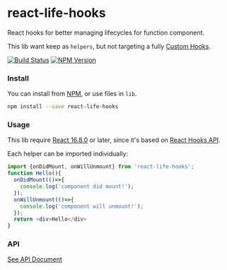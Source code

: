 # react-life-hooks

React hooks for better managing lifecycles for function component.

This lib want keep as `helpers`, but not targeting a fully [Custom Hooks](https://reactjs.org/docs/hooks-custom.html).

[![Build Status](https://travis-ci.org/futurist/react-life-hooks.svg?branch=master)](https://travis-ci.org/futurist/react-life-hooks)
[![NPM Version](https://img.shields.io/npm/v/react-life-hooks.svg)](https://www.npmjs.com/package/react-life-hooks)


### Install

You can install from [NPM](https://www.npmjs.com/package/react-life-hooks), or use files in `lib`.

```sh
npm install --save react-life-hooks
```

### Usage

This lib require [React 16.8.0](https://reactjs.org/blog/2019/02/06/react-v16.8.0.html) or later, since it's based on [React Hooks API](https://reactjs.org/docs/hooks-reference.html).

Each helper can be imported individually:

```js
import {onDidMount, onWillUnmount} from 'react-life-hooks';
function Hello(){
  onDidMount(()=>{
    console.log('component did mount!');
  });
  onWillUnmount(()=>{
    console.log('component will unmount!');
  });
  return <div>Hello</div>
}
```

### API

[See API Document](https://github.com/futurist/react-life-hooks/blob/master/api.md)

